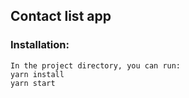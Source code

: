 ## Contact list app

### Installation:

```
In the project directory, you can run:
yarn install
yarn start
```
